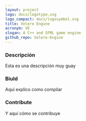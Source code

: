 ```yaml
---
layout: project
logo: docs/logotype.svg
logo_compact: docs/logosymbol.svg
title: Velero Engine
acronym: VE
slogan: A C++ and SFML game engine
github_repo: Velero-Engine
---
```

### Descripción
Esta es una descripción muy guay

### Biuld
Aquí explico como compilar

### Contribute
Y aquí cómo se contribuye
